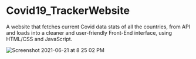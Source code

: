 # Covid19_TrackerWebsite
A website that fetches current Covid data stats of all the countries, from API and loads into a cleaner and user-friendly Front-End interface, using HTML/CSS and JavaScript.

![Screenshot 2021-06-21 at 8 25 02 PM](https://user-images.githubusercontent.com/37113163/122784761-61c0fc00-d2d0-11eb-8336-23387edafb3b.png)
